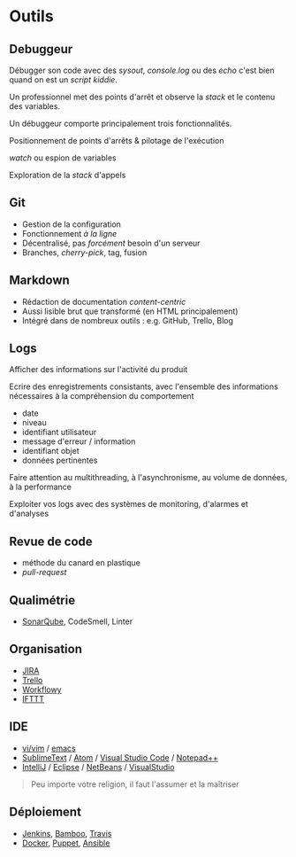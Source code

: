# Outils


## Debuggeur


Débugger son code avec des *sysout*, *console.log* ou des *echo* c'est bien quand on est un *script kiddie*.


Un professionnel met des points d'arrêt et observe la *stack* et le contenu des variables.


Un débuggeur comporte principalement trois fonctionnalités.


Positionnement de points d'arrêts & pilotage de l'exécution


*watch* ou espion de variables


Exploration de la *stack* d'appels


## Git

* Gestion de la configuration
* Fonctionnement *à la ligne*
* Décentralisé, pas *forcément* besoin d'un serveur
* Branches, *cherry-pick*, tag, fusion


## Markdown

* Rédaction de documentation *content-centric*
* Aussi lisible brut que transformé (en HTML principalement)
* Intégré dans de nombreux outils : e.g. GitHub, Trello, Blog


## Logs


Afficher des informations sur l'activité du produit


Ecrire des enregistrements consistants, avec l'ensemble des informations nécessaires à la compréhension du comportement

* date
* niveau
* identifiant utilisateur
* message d'erreur / information
* identifiant objet
* données pertinentes


Faire attention au multithreading, à l'asynchronisme, au volume de données, à la performance


Exploiter vos logs avec des systèmes de monitoring, d'alarmes et d'analyses


## Revue de code

* méthode du canard en plastique
* *pull-request*


## Qualimétrie

* [SonarQube](http://www.sonarqube.org), CodeSmell, Linter


## Organisation

* [JIRA](https://www.atlassian.com/software/jira/)
* [Trello](https://trello.com)
* [Workflowy](https://workflowy.com)
* [IFTTT](https://ifttt.com)


## IDE

* [vi/vim](http://www.vim.org) / [emacs](https://www.gnu.org/software/emacs/)
* [SublimeText](http://www.sublimetext.com) / [Atom](https://atom.io) / [Visual Studio Code](https://code.visualstudio.com/) / [Notepad++](https://notepad-plus-plus.org/fr/)
* [IntelliJ](https://www.jetbrains.com/idea/) / [Eclipse](https://eclipse.org/) / [NetBeans](https://netbeans.org) / [VisualStudio](https://www.visualstudio.com)

> Peu importe votre religion, il faut l'assumer et la maîtriser


## Déploiement

* [Jenkins](https://jenkins-ci.org), [Bamboo](https://www.atlassian.com/software/bamboo/), [Travis](https://travis-ci.org/)
* [Docker](https://www.docker.com), [Puppet](https://puppetlabs.com), [Ansible](https://www.ansible.com)
